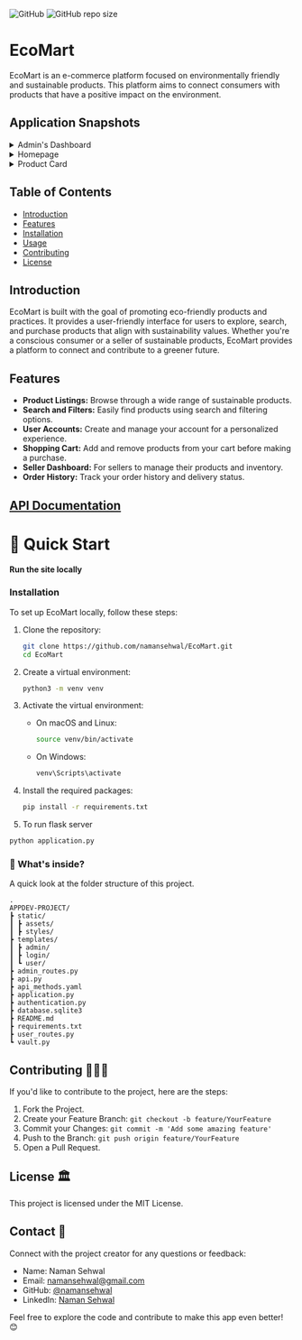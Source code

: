 ![GitHub](https://img.shields.io/github/license/namansehwal/EcoMart)
![GitHub repo size](https://img.shields.io/github/repo-size/namansehwal/EcoMart)

# EcoMart

EcoMart is an e-commerce platform focused on environmentally friendly and sustainable products. This platform aims to connect consumers with products that have a positive impact on the environment.

## Application Snapshots 

<div class="carousel">
    <details> <summary>Admin's Dashboard</summary>
  <img src="https://raw.githubusercontent.com/namansehwal/EcoMart/main/static/admin_page.png" alt="Image 1" width='80%'>
            </details>
 <details> <summary>Homepage</summary> <img src="https://raw.githubusercontent.com/namansehwal/EcoMart/main/static/user.png" alt="Image 2"  width='80%'>   </details>
  <details><summary>Product Card</summary> <img src="https://raw.githubusercontent.com/namansehwal/EcoMart/main/static/product.png" alt="Image 3"  width='80%'>   </details>

</div>



## Table of Contents

- [Introduction](#introduction)
- [Features](#features)
- [Installation](#installation)
- [Usage](#usage)
- [Contributing](#contributing)
- [License](#license)

## Introduction

EcoMart is built with the goal of promoting eco-friendly products and practices. It provides a user-friendly interface for users to explore, search, and purchase products that align with sustainability values. Whether you're a conscious consumer or a seller of sustainable products, EcoMart provides a platform to connect and contribute to a greener future.

## Features

- **Product Listings:** Browse through a wide range of sustainable products.
- **Search and Filters:** Easily find products using search and filtering options.
- **User Accounts:** Create and manage your account for a personalized experience.
- **Shopping Cart:** Add and remove products from your cart before making a purchase.
- **Seller Dashboard:** For sellers to manage their products and inventory.
- **Order History:** Track your order history and delivery status.

## [API Documentation](https://github.com/namansehwal/EcoMart/blob/main/api_documentation.md)



# :rocket: Quick Start

**Run the site locally**

### Installation

To set up EcoMart locally, follow these steps:

1. Clone the repository:

    ```bash
    git clone https://github.com/namansehwal/EcoMart.git
    cd EcoMart
    ```

2. Create a virtual environment:

    ```bash
    python3 -m venv venv
    ```

3. Activate the virtual environment:

    - On macOS and Linux:

        ```bash
        source venv/bin/activate
        ```

    - On Windows:

        ```bash
        venv\Scripts\activate
        ```

4. Install the required packages:

    ```bash
    pip install -r requirements.txt
    ```
 5. To run flask server
```bash
python application.py
```   
### :open_file_folder: What's inside?

A quick look at the folder structure of this project.

    .
    APPDEV-PROJECT/
    ┣ static/
    ┃ ┣ assets/
    ┃ ┣ styles/
    ┣ templates/
    ┃ ┣ admin/
    ┃ ┣ login/
    ┃ ┗ user/
    ┣ admin_routes.py
    ┣ api.py
    ┣ api_methods.yaml
    ┣ application.py
    ┣ authentication.py
    ┣ database.sqlite3
    ┣ README.md
    ┣ requirements.txt
    ┣ user_routes.py
    ┗ vault.py

## Contributing 🧑‍🤝‍🧑


If you'd like to contribute to the project, here are the steps:

1. Fork the Project.
2. Create your Feature Branch: `git checkout -b feature/YourFeature`
3. Commit your Changes: `git commit -m 'Add some amazing feature'`
4. Push to the Branch: `git push origin feature/YourFeature`
5. Open a Pull Request.

## License 🏛️

This project is licensed under the MIT License.

## Contact 🤙

Connect with the project creator for any questions or feedback:

- Name: Naman Sehwal
- Email: namansehwal@gmail.com
- GitHub: [@namansehwal](https://github.com/namansehwal)
- LinkedIn: [Naman Sehwal](https://www.linkedin.com/in/namansehwal/)

Feel free to explore the code and contribute to make this app even better! 😊
